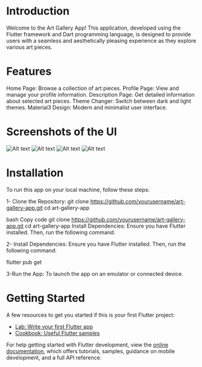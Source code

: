 # Introduction
Welcome to the Art Gallery App! This application, developed using the Flutter framework and Dart programming language, is designed to provide users with a seamless and aesthetically pleasing experience as they explore various art pieces.

# Features
Home Page: Browse a collection of art pieces.
Profile Page: View and manage your profile information.
Description Page: Get detailed information about selected art pieces.
Theme Changer: Switch between dark and light themes.
Material3 Design: Modern and minimalist user interface.

# Screenshots of the UI
![Alt text](https://github.com/seniorporwal/art-gallery-flutter-app/blob/main/project%20screenshot/Screenshot%202023-05-17%20090005.png)
![Alt text](https://github.com/seniorporwal/art-gallery-flutter-app/blob/main/project%20screenshot/Screenshot%202023-05-17%20090031.png)
![Alt text](https://github.com/seniorporwal/art-gallery-flutter-app/blob/main/project%20screenshot/Screenshot%202023-05-17%20090111.png)
![Alt text](https://github.com/seniorporwal/art-gallery-flutter-app/blob/main/project%20screenshot/Screenshot%202023-05-17%20090223.png)

# Installation
To run this app on your local machine, follow these steps:

1- Clone the Repository:
git clone https://github.com/yourusername/art-gallery-app.git
cd art-gallery-app


bash
Copy code
git clone https://github.com/yourusername/art-gallery-app.git
cd art-gallery-app
Install Dependencies:
Ensure you have Flutter installed. Then, run the following command:

2- Install Dependencies:
Ensure you have Flutter installed. Then, run the following command:

flutter pub get

3-Run the App:
To launch the app on an emulator or connected device.

# Getting Started
A few resources to get you started if this is your first Flutter project:

- [Lab: Write your first Flutter app](https://docs.flutter.dev/get-started/codelab)
- [Cookbook: Useful Flutter samples](https://docs.flutter.dev/cookbook)

For help getting started with Flutter development, view the
[online documentation](https://docs.flutter.dev/), which offers tutorials,
samples, guidance on mobile development, and a full API reference.
